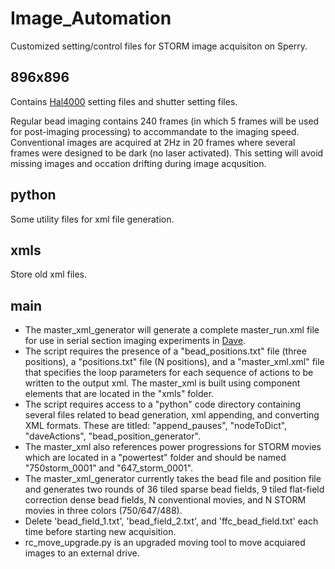 # Image_Automation

Customized setting/control files for STORM image acquisiton on Sperry. 

## 896x896
Contains [Hal4000](https://github.com/ZhuangLab/storm-control/tree/master/storm_control) setting files and shutter setting files. 

Regular bead imaging contains 240 frames (in which 5 frames will be used for post-imaging processing) to accommandate to the imaging speed. Conventional images are acquired at 2Hz in 20 frames where several frames were designed to be dark (no laser activated). This setting will avoid missing images and occation drifting during image acqusition. 

## python
Some utility files for xml file generation. 

## xmls
Store old xml files. 

## main
* The master_xml_generator will generate a complete master_run.xml file for use in serial section imaging experiments in [Dave](https://github.com/ZhuangLab/storm-control/tree/master/storm_control). 
* The script requires the presence of a "bead_positions.txt" file (three positions), a "positions.txt" file (N positions), and a "master_xml.xml" file that
specifies the loop parameters for each sequence of actions to be written to the output xml. The master_xml is built using 
component elements that are located in the "xmls" folder. 
* The script requires access to a "python" code directory containing several files related to bead generation, xml appending, and converting XML formats. These are titled: "append_pauses", "nodeToDict", "daveActions", "bead_position_generator". 
* The master_xml also references power progressions for STORM movies which are located in a "powertest" folder and should be 
named "750storm_0001" and "647_storm_0001".
* The master_xml_generator currently takes the bead file and position file and generates two rounds of 36 tiled sparse bead fields, 
9 tiled flat-field correction dense bead fields, N conventional movies, and N STORM movies in three colors (750/647/488).  
* Delete 'bead_field_1.txt', 'bead_field_2.txt', and 'ffc_bead_field.txt' each time before starting new acquisition.
* rc_move_upgrade.py is an upgraded moving tool to move acquiared images to an external drive. 
